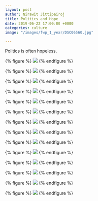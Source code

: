 ```yaml
---
layout: post
author: Nirawit Jittipairoj
title: Politics and Hope
date: 2019-06-22 17:00:00 +0000
categories: culture
image: "/images/fwp_1_year/DSC06560.jpg"

---
```

Politics is often hopeless.

{% figure %}
![](/images/fwp_1_year/DSC06430.jpg)
{% endfigure %}

{% figure %}
![](/images/fwp_1_year/DSC06480.jpg)
{% endfigure %}

{% figure %}
![](/images/fwp_1_year/DSC06518.jpg)
{% endfigure %}

{% figure %}
![](/images/fwp_1_year/DSC06530.jpg)
{% endfigure %}

{% figure %}
![](/images/fwp_1_year/DSC06555.jpg)
{% endfigure %}

{% figure %}
![](/images/fwp_1_year/DSC06434.jpg)
{% endfigure %}

{% figure %}
![](/images/fwp_1_year/DSC06439.jpg)
{% endfigure %}

{% figure %}
![](/images/fwp_1_year/DSC06454.jpg)
{% endfigure %}

{% figure %}
![](/images/fwp_1_year/DSC06590.jpg)
{% endfigure %}

{% figure %}
![](/images/fwp_1_year/DSC06462.jpg)
{% endfigure %}

{% figure %}
![](/images/fwp_1_year/DSC06457.jpg)
{% endfigure %}

{% figure %}
![](/images/fwp_1_year/DSC06558.jpg)
{% endfigure %}

{% figure %}
![](/images/fwp_1_year/DSC06579.jpg)
{% endfigure %}

{% figure %}
![](/images/fwp_1_year/DSC06570.jpg)
{% endfigure %}